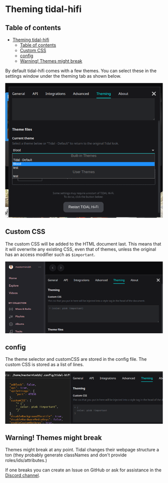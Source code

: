 # Theming tidal-hifi

## Table of contents

<!-- toc -->

- [Theming tidal-hifi](#theming-tidal-hifi)
  - [Table of contents](#table-of-contents)
  - [Custom CSS](#custom-css)
  - [config](#config)
  - [Warning! Themes might break](#warning-themes-might-break)

<!-- tocstop -->

By default tidal-hifi comes with a few themes.
You can select these in the settings window under the theming tab as shown below.

![Settings window with the theming tab opened](./images/theming.png)

## Custom CSS

The custom CSS will be added to the HTML document last.
This means that it will overwrite any existing CSS, even that of themes, unless the original has an access modifier such as `$important`.

![settings window on the theming tab with a custom CSS override](./images/customcss.png)

## config

The theme selector and customCSS are stored in the config file.
The custom CSS is stored as a list of lines.

![settings window on the theming tab next to the config file](./images/customcss-config.png)

## Warning! Themes might break

Themes might break at any point. Tidal changes their webpage structure a ton (they probably generate classNames and don't provide roles/ids/attributes.)

If one breaks you can create an Issue on GitHub or ask for assistance in the [Discord channel](https://discord.gg/yhNwf4v4He).
